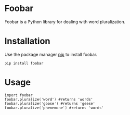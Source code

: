 #  **Foobar**
Foobar is a Python library for dealing with word pluralization.

#  **Installation**
Use the package manager [pip](https://pypi.org/project/pip/)  to install  foobar.

`pip install foobar`

#  **Usage**
```
import foobar 
foobar.pluralize('word') #returns 'words'
foobar.pluralize('goose') #returns 'geese'
foobar.pluralize('phenemone') #returns 'words'

```
